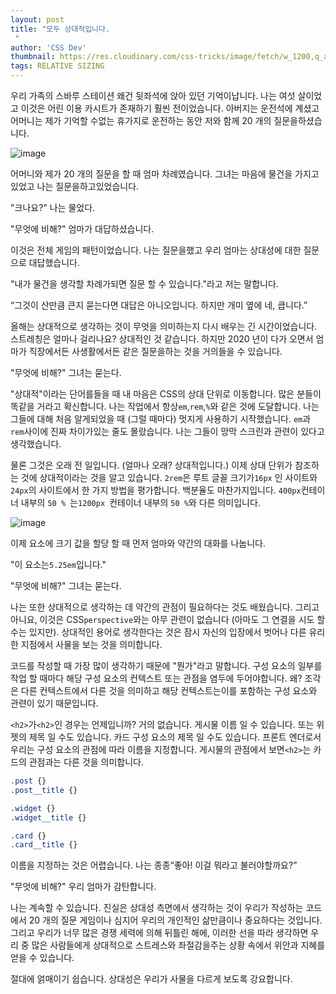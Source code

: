 ```yaml
---
layout: post
title: "모두 상대적입니다.
 "
author: 'CSS Dev'
thumbnail: https://res.cloudinary.com/css-tricks/image/fetch/w_1200,q_auto,f_auto/https://css-tricks.com/wp-content/uploads/2020/12/Screen-Shot-2020-12-10-at-2.34.59-PM.png
tags: RELATIVE SIZING
---
```



우리 가족의 스바루 스테이션 왜건 뒷좌석에 앉아 있던 기억이납니다.
 나는 여섯 살이었고 이것은 어린 이용 카시트가 존재하기 훨씬 전이었습니다.
 아버지는 운전석에 계셨고 어머니는 제가 기억할 수없는 휴가지로 운전하는 동안 저와 함께 20 개의 질문을하셨습니다.
 

![image](https://i2.wp.com/css-tricks.com/wp-content/uploads/2020/12/Subaru-GL-Station-Wagon.png?resize=500%2C225&ssl=1)

어머니와 제가 20 개의 질문을 할 때 엄마 차례였습니다.
 그녀는 마음에 물건을 가지고 있었고 나는 질문을하고있었습니다.
 

"크나요?"
 나는 물었다.
 

"무엇에 비해?"
 엄마가 대답하셨습니다.
 

이것은 전체 게임의 패턴이었습니다.
 나는 질문을했고 우리 엄마는 상대성에 대한 질문으로 대답했습니다.
 

"내가 물건을 생각할 차례가되면 질문 할 수 있습니다."라고 저는 말합니다.
 

“그것이 산만큼 큰지 묻는다면 대답은 아니오입니다.
 하지만 개미 옆에 네, 큽니다.”
 

올해는 상대적으로 생각하는 것이 무엇을 의미하는지 다시 배우는 긴 시간이었습니다.
 스트레칭은 얼마나 걸리나요?
 상대적인 것 같습니다.
 하지만 2020 년이 다가 오면서 엄마가 직장에서든 사생활에서든 같은 질문을하는 것을 거의들을 수 있습니다.
 

"무엇에 비해?"
 그녀는 묻는다.
 

"상대적"이라는 단어를들을 때 내 마음은 CSS의 상대 단위로 이동합니다.
 많은 분들이 똑같을 거라고 확신합니다.
 나는 작업에서 항상`em`,`rem`,`%`와 같은 것에 도달합니다.
 나는 그들에 대해 처음 알게되었을 때 (그럴 때마다) 멋지게 사용하기 시작했습니다.
 `em`과 `rem`사이에 진짜 차이가있는 줄도 몰랐습니다.
 나는 그들이 망막 스크린과 관련이 있다고 생각했습니다.
 

물론 그것은 오래 전 일입니다.
 (얼마나 오래? 상대적입니다.) 이제 상대 단위가 참조하는 것에 상대적이라는 것을 알고 있습니다.
 `2rem`은 루트 글꼴 크기가`16px` 인 사이트와`24px`의 사이트에서 한 가지 방법을 평가합니다.
 백분율도 마찬가지입니다.
 `400px`컨테이너 내부의 `50 % `는`1200px `컨테이너 내부의 `50 %`와 다른 의미입니다.
 

![image](https://css-tricks.com/wp-content/uploads/2020/12/50-percent-relative.svg)

이제 요소에 크기 값을 할당 할 때 먼저 엄마와 약간의 대화를 나눕니다.
 

"이 요소는`5.25em`입니다."
 

"무엇에 비해?"
 그녀는 묻는다.
 

나는 또한 상대적으로 생각하는 데 약간의 관점이 필요하다는 것도 배웠습니다.
 그리고 아니요, 이것은 CSS`perspective`와는 아무 관련이 없습니다 (아마도 그 연결을 시도 할 수는 있지만).
 상대적인 용어로 생각한다는 것은 잠시 자신의 입장에서 벗어나 다른 유리한 지점에서 사물을 보는 것을 의미합니다.
 

코드를 작성할 때 가장 많이 생각하기 때문에 "뭔가"라고 말합니다.
 구성 요소의 일부를 작업 할 때마다 해당 구성 요소의 컨텍스트 또는 관점을 염두에 두어야합니다.
 왜?
 조각은 다른 컨텍스트에서 다른 것을 의미하고 해당 컨텍스트는이를 포함하는 구성 요소와 관련이 있기 때문입니다.
 

`<h2>`가`<h2>`인 경우는 언제입니까?
 거의 없습니다.
 게시물 이름 일 수 있습니다.
 또는 위젯의 제목 일 수도 있습니다.
 카드 구성 요소의 제목 일 수도 있습니다.
 프론트 엔더로서 우리는 구성 요소의 관점에 따라 이름을 지정합니다.
 게시물의 관점에서 보면`<h2>`는 카드의 관점과는 다른 것을 의미합니다.
 

```css
.post {}
.post__title {}

.widget {}
.widget__title {}

.card {}
.card__title {}
```

이름을 지정하는 것은 어렵습니다.
 나는 종종“좋아!
 이걸 뭐라고 불러야할까요?”
 

"무엇에 비해?"
 우리 엄마가 감탄합니다.
 

나는 계속할 수 있습니다.
 진실은 상대성 측면에서 생각하는 것이 우리가 작성하는 코드에서 20 개의 질문 게임이나 심지어 우리의 개인적인 삶만큼이나 중요하다는 것입니다.
 그리고 우리가 너무 많은 경쟁 세력에 의해 뒤틀린 해에, 이러한 선을 따라 생각하면 우리 중 많은 사람들에게 상대적으로 스트레스와 좌절감을주는 상황 속에서 위안과 지혜를 얻을 수 있습니다.
 

절대에 얽매이기 쉽습니다.
 상대성은 우리가 사물을 다르게 보도록 강요합니다.
 